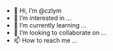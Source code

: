 - 👋 Hi, I’m @czlym
- 👀 I’m interested in ...
- 🌱 I’m currently learning ...
- 💞️ I’m looking to collaborate on ...
- 📫 How to reach me ...

<!---
czlym/czlym is a ✨ special ✨ repository because its `README.md` (this file) appears on your GitHub profile.
You can click the Preview link to take a look at your changes.
--->
